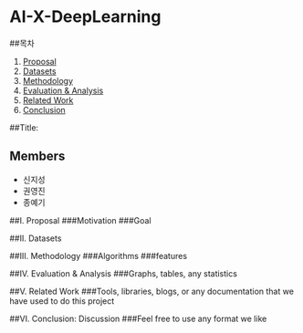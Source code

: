 # AI-X-DeepLearning
##목차
1. [Proposal](#I.-Proposal)
2. [Datasets](#II.-Datasets)
3. [Methodology](#III.-Methodology)
4. [Evaluation & Analysis](#IV.-Evaluation-&-Analysis)
5. [Related Work](#V.-Related-work)
6. [Conclusion](#VI.-Conclusion:-Discussion)
   
##Title:
## Members
- 신지성
- 권영진
- 종예기

##I. Proposal
###Motivation
###Goal

##II. Datasets

##III. Methodology
###Algorithms
###features

##IV. Evaluation & Analysis
###Graphs, tables, any statistics

##V. Related Work
###Tools, libraries, blogs, or any documentation that we have used to do this project

##VI. Conclusion: Discussion
###Feel free to use any format we like
